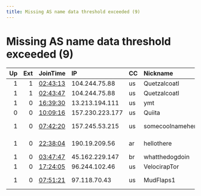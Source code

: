 ```yaml
---
title: Missing AS name data threshold exceeded (9)
---
```


# Missing AS name data threshold exceeded (9)

|   Up |   Ext | JoinTime                                                                                            | IP              | CC   | Nickname         |   ORp |   Dirp | Version   | Contact                      | OS                 |   eFamMembers |
|-----:|------:|:----------------------------------------------------------------------------------------------------|:----------------|:-----|:-----------------|------:|-------:|:----------|:-----------------------------|:-------------------|--------------:|
|    1 |     1 | [02:43:13](https://metrics.torproject.org/rs.html#details/2979E1F476F04311E5088B5C12554E8B318F8A7B) | 104.244.75.88   | us   | Quetzalcoatl     |  9000 |   9001 | 0.4.5.10  | email:Quetzalcoatl relays    | Linux              |           138 |
|    1 |     1 | [02:43:47](https://metrics.torproject.org/rs.html#details/3443ECBD0E1E71179B0F0B98184A48E255FE0E18) | 104.244.75.88   | us   | Quetzalcoatl     |  9100 |   9101 | 0.4.5.10  | email:Quetzalcoatl relays    | Linux              |           138 |
|    1 |     0 | [16:39:30](https://metrics.torproject.org/rs.html#details/01FC169CAF449D5E5EF67523F69346E7CB6A0572) | 13.213.194.111  | us   | ymt              |   443 |      0 | 0.4.6.7   | email:kytse protonmail.c     | FreeBSD            |             9 |
|    0 |     0 | [10:09:16](https://metrics.torproject.org/rs.html#details/413575A716BF0DBAF8DDF5EF72F6C7DA78B55315) | 157.230.223.177 | us   | Quiita           |  9001 |      0 | 0.4.6.7   | Quiita@yopmail.com           | Linux              |             1 |
|    1 |     0 | [07:42:20](https://metrics.torproject.org/rs.html#details/6D553EA32CE3C6456DEC7ADC0127A2AEFA23A8CD) | 157.245.53.215  | us   | somecoolnamehere |  9001 |      0 | 0.4.5.10  | Nate &lt;o3b5fmwu@anonaddy.m | Linux              |             1 |
|    1 |     0 | [22:38:04](https://metrics.torproject.org/rs.html#details/79172EF3D46459C2239E565C2D96FFA0C5D1674D) | 190.19.209.56   | ar   | hellothere       |   443 |      0 | 0.4.6.7   | &lt; moreonionsporfavor AT p | Linux              |             1 |
|    1 |     0 | [03:47:47](https://metrics.torproject.org/rs.html#details/28E833E3C821D1E00D0ACD20E28D696271694736) | 45.162.229.147  | br   | whatthedogdoin   | 34484 |  34485 | 0.4.5.10  | totallynotavirus@dolphin.    | Linux              |             1 |
|    1 |     0 | [17:24:05](https://metrics.torproject.org/rs.html#details/91B743B30776B8EA059C7498C59870A81F58FFDB) | 96.244.102.46   | us   | VelocirapTor     |  9001 |      0 | 0.4.5.10  | None                         | Linux              |             1 |
|    1 |     0 | [07:51:21](https://metrics.torproject.org/rs.html#details/885B1E98839A540507851CBDEB9CBDBF1AF3F9CD) | 97.118.70.43    | us   | MudFlaps1        |   443 |   7070 | 0.4.5.10  | tor-op@digidel.net           | Windows 8 or later |             1 |
